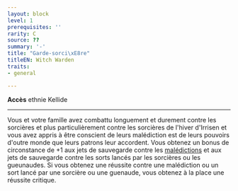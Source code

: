 ```yaml
---
layout: block
level: 1
prerequisites: ''
rarity: C
source: ??
summary: '-'
title: "Garde-sorci\xE8re"
titleEN: Witch Warden
traits:
- general

---
```


<p><span id="ctl00_MainContent_DetailedOutput"><strong>Accès</strong> ethnie Kellide<br></span></p>
<hr>
<p>Vous et votre famille avez combattu longuement et durement contre les sorcières et plus particulièrement contre les sorcières de l'hiver d'Irrisen et vous avez appris à être conscient de leurs malédiction est de leurs pouvoirs d'outre monde que leurs patrons leur accordent. Vous obtenez un bonus de circonstance de +1 aux jets de sauvegarde contre les <a href="https://2e.aonprd.com/Traits.aspx?ID=38">malédictions</a> et aux jets de sauvegarde contre les sorts lancés par les sorcières ou les gueunaudes. Si vous obtenez une réussite contre une malédiction ou un sort lancé par une sorcière ou une guenaude, vous obtenez à la place une réussite critique.&nbsp;</p>